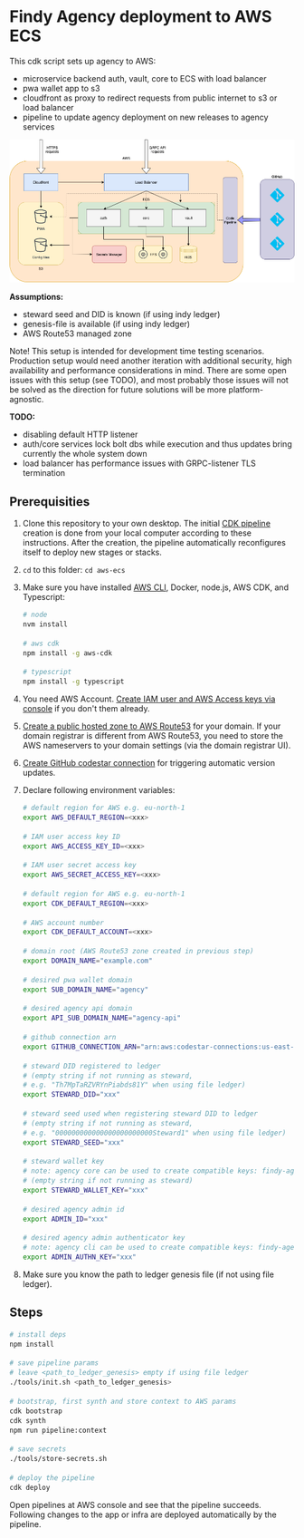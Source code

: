 # Findy Agency deployment to AWS ECS

This cdk script sets up agency to AWS:

- microservice backend auth, vault, core to ECS with load balancer
- pwa wallet app to s3
- cloudfront as proxy to redirect requests from public internet to s3 or load balancer
- pipeline to update agency deployment on new releases to agency services

![overview](./docs/arch.png)

**Assumptions:**

- steward seed and DID is known (if using indy ledger)
- genesis-file is available (if using indy ledger)
- AWS Route53 managed zone

Note! This setup is intended for development time testing scenarios.
Production setup would need another iteration with additional security,
high availability and performance considerations in mind. There are some open
issues with this setup (see TODO), and most probably those issues will not be
solved as the direction for future solutions will be more platform-agnostic.

**TODO:**

- disabling default HTTP listener
- auth/core services lock bolt dbs while execution and thus
updates bring currently the whole system down
- load balancer has performance issues with GRPC-listener TLS termination

## Prerequisities

1. Clone this repository to your own desktop.
The initial [CDK pipeline](https://docs.aws.amazon.com/cdk/v2/guide/cdk_pipeline.html)
creation is done from your local computer according to these instructions.
After the creation, the pipeline automatically reconfigures itself to deploy new stages or stacks.

1. `cd` to this folder: `cd aws-ecs`

1. Make sure you have installed [AWS CLI](https://aws.amazon.com/cli/),
Docker, node.js, AWS CDK, and Typescript:

   ```bash
   # node
   nvm install

   # aws cdk
   npm install -g aws-cdk

   # typescript
   npm install -g typescript
   ```

1. You need AWS Account. [Create IAM user and AWS Access keys via console](https://docs.aws.amazon.com/IAM/latest/UserGuide/id_credentials_access-keys.html) if you don't them already.

1. [Create a public hosted zone to AWS Route53](https://docs.aws.amazon.com/Route53/latest/DeveloperGuide/CreatingHostedZone.html)
for your domain. If your domain registrar is different from AWS Route53,
you need to store the AWS nameservers to your domain settings
(via the domain registrar UI).

1. [Create GitHub codestar connection](https://docs.aws.amazon.com/dtconsole/latest/userguide/connections-create-github.html)
for triggering automatic version updates.

1. Declare following environment variables:

   ```bash
   # default region for AWS e.g. eu-north-1
   export AWS_DEFAULT_REGION=<xxx>

   # IAM user access key ID
   export AWS_ACCESS_KEY_ID=<xxx>

   # IAM user secret access key
   export AWS_SECRET_ACCESS_KEY=<xxx>

   # default region for AWS e.g. eu-north-1
   export CDK_DEFAULT_REGION=<xxx>

   # AWS account number
   export CDK_DEFAULT_ACCOUNT=<xxx>

   # domain root (AWS Route53 zone created in previous step)
   export DOMAIN_NAME="example.com"

   # desired pwa wallet domain
   export SUB_DOMAIN_NAME="agency"

   # desired agency api domain
   export API_SUB_DOMAIN_NAME="agency-api"

   # github connection arn
   export GITHUB_CONNECTION_ARN="arn:aws:codestar-connections:us-east-1:xxx:connection/xxx"

   # steward DID registered to ledger
   # (empty string if not running as steward,
   # e.g. "Th7MpTaRZVRYnPiabds81Y" when using file ledger)
   export STEWARD_DID="xxx"

   # steward seed used when registering steward DID to ledger
   # (empty string if not running as steward,
   # e.g. "000000000000000000000000Steward1" when using file ledger)
   export STEWARD_SEED="xxx"

   # steward wallet key
   # note: agency core can be used to create compatible keys: findy-agent tools key create
   # (empty string if not running as steward)
   export STEWARD_WALLET_KEY="xxx"

   # desired agency admin id
   export ADMIN_ID="xxx"

   # desired agency admin authenticator key
   # note: agency cli can be used to create compatible keys: findy-agent-cli new-key
   export ADMIN_AUTHN_KEY="xxx"
   ```

1. Make sure you know the path to ledger genesis file (if not using file ledger).

## Steps

```bash
# install deps
npm install

# save pipeline params
# leave <path_to_ledger_genesis> empty if using file ledger
./tools/init.sh <path_to_ledger_genesis>

# bootstrap, first synth and store context to AWS params
cdk bootstrap
cdk synth
npm run pipeline:context

# save secrets
./tools/store-secrets.sh

# deploy the pipeline
cdk deploy
```

Open pipelines at AWS console and see that the pipeline succeeds. Following changes
to the app or infra are deployed automatically by the pipeline.
